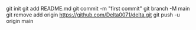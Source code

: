 git init
git add README.md
git commit -m "first commit"
git branch -M main
git remove add origin https://github.com/Delta0071/delta.git
git push -u origin main
